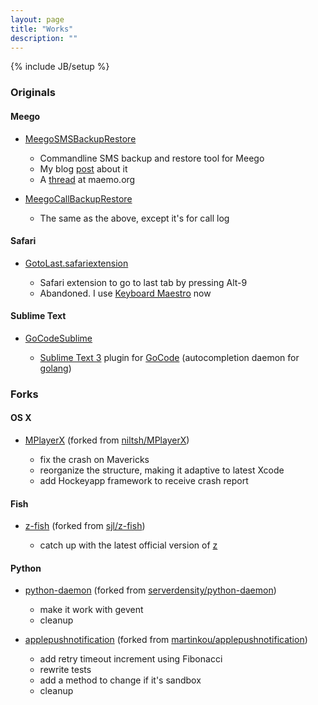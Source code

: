 ```yaml
---
layout: page
title: "Works"
description: ""
---
```

{% include JB/setup %}

### Originals ###

#### Meego ####

- [MeegoSMSBackupRestore](https://github.com/wwwjfy/MeegoSMSBackupRestore)

  - Commandline SMS backup and restore tool for Meego
  - My blog [post](/2012/03/21/sms-backup-and-restore-on-meego/) about it
  - A [thread](http://talk.maemo.org/showthread.php?t=83166) at maemo.org

- [MeegoCallBackupRestore](https://github.com/wwwjfy/MeegoCallBackupRestore)

  - The same as the above, except it's for call log

#### Safari ####


- [GotoLast.safariextension](https://github.com/wwwjfy/GotoLast.safariextension/blob/master/Listen.js)

  - Safari extension to go to last tab by pressing Alt-9
  - Abandoned. I use [Keyboard Maestro](http://keyboardmaestro.com) now


#### Sublime Text ####

- [GoCodeSublime](https://github.com/wwwjfy/GoCodeSublime)

  - [Sublime Text 3](https://github.com/wwwjfy/GoCodeSublime) plugin for [GoCode](https://github.com/nsf/gocode) (autocompletion daemon for [golang](http://golang.org))

### Forks ###

#### OS X ####

- [MPlayerX](https://github.com/wwwjfy/MPlayerX) (forked from [niltsh/MPlayerX](https://github.com/niltsh/MPlayerX))

	- fix the crash on Mavericks
	- reorganize the structure, making it adaptive to latest Xcode
	- add Hockeyapp framework to receive crash report

#### Fish ####

- [z-fish](https://github.com/wwwjfy/z-fish/) (forked from [sjl/z-fish](https://github.com/sjl/z-fish))

	- catch up with the latest official version of [z](https://github.com/rupa/z)

#### Python ####

- [python-daemon](https://github.com/wwwjfy/python-daemon/) (forked from [serverdensity/python-daemon](https://github.com/serverdensity/python-daemon))

	- make it work with gevent
	- cleanup

- [applepushnotification](https://github.com/wwwjfy/applepushnotification/) (forked from [martinkou/applepushnotification](https://github.com/martinkou/applepushnotification))

	- add retry timeout increment using Fibonacci
	- rewrite tests
	- add a method to change if it's sandbox
	- cleanup
